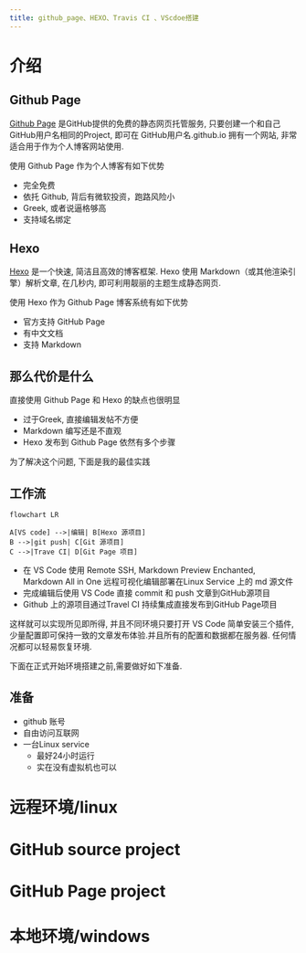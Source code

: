 ```yaml
---
title: github_page、HEXO、Travis CI 、VScdoe搭建
---
```

# 介绍

## Github Page

[Github Page](https://pages.github.com/) 是GitHub提供的免费的静态网页托管服务, 只要创建一个和自己GitHub用户名相同的Project, 即可在 GitHub用户名.github.io 拥有一个网站, 非常适合用于作为个人博客网站使用.

使用 Github Page 作为个人博客有如下优势  
* 完全免费
* 依托 Github, 背后有微软投资，跑路风险小
* Greek, 或者说逼格够高
* 支持域名绑定

## Hexo

[Hexo](https://hexo.io) 是一个快速, 简洁且高效的博客框架. Hexo 使用 Markdown（或其他渲染引擎）解析文章, 在几秒内, 即可利用靓丽的主题生成静态网页.

使用 Hexo 作为 Github Page 博客系统有如下优势
* 官方支持 GitHub Page
* 有中文文档
* 支持 Markdown

## 那么代价是什么

直接使用 Github Page 和 Hexo 的缺点也很明显

* 过于Greek, 直接编辑发帖不方便
* Markdown 编写还是不直观
* Hexo 发布到 Github Page 依然有多个步骤

为了解决这个问题, 下面是我的最佳实践

## 工作流
```mermaid  
flowchart LR

A[VS code] -->|编辑| B[Hexo 源项目]
B -->|git push| C[Git 源项目]
C -->|Trave CI| D[Git Page 项目]

```
* 在 VS Code 使用 Remote SSH, Markdown Preview Enchanted, Markdown All in One 远程可视化编辑部署在Linux Service 上的 md 源文件
* 完成编辑后使用 VS Code 直接 commit 和 push 文章到GitHub源项目
* Github 上的源项目通过Travel CI 持续集成直接发布到GitHub Page项目

这样就可以实现所见即所得, 并且不同环境只要打开 VS Code 简单安装三个插件, 少量配置即可保持一致的文章发布体验.并且所有的配置和数据都在服务器. 任何情况都可以轻易恢复环境.

下面在正式开始环境搭建之前,需要做好如下准备.

## 准备

* github 账号
* 自由访问互联网
* 一台Linux service
  * 最好24小时运行
  * 实在没有虚拟机也可以


# 远程环境/linux
# GitHub source project
# GitHub Page project
# 本地环境/windows